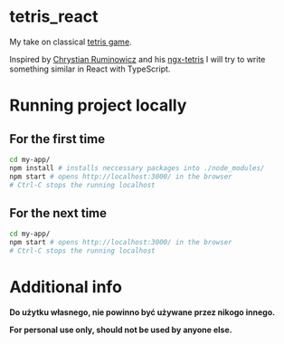 # tetris_react

My take on classical [tetris game](https://en.wikipedia.org/wiki/Tetris).

Inspired by [Chrystian Ruminowicz](https://github.com/chrum) and his [ngx-tetris](https://www.npmjs.com/package/ngx-tetris) I will try to write something similar in React with TypeScript.

# Running project locally

## For the first time

```bash
cd my-app/
npm install # installs neccessary packages into ./node_modules/
npm start # opens http://localhost:3000/ in the browser
# Ctrl-C stops the running localhost
```

## For the next time

```bash
cd my-app/
npm start # opens http://localhost:3000/ in the browser
# Ctrl-C stops the running localhost
```

# Additional info

**Do użytku własnego, nie powinno być używane przez nikogo innego.**

**For personal use only, should not be used by anyone else.**
